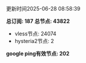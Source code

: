 更新时间2025-06-28 08:58:39

**总订阅: 187**
**总节点: 43822**
- vless节点: 24074
- hysteria2节点: 2

**google ping有效节点: 202**
